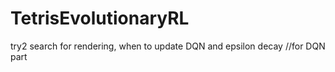 # TetrisEvolutionaryRL
try2
search for rendering, when to update DQN and epsilon decay //for DQN part
